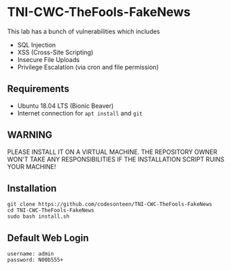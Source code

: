 # TNI-CWC-TheFools-FakeNews
This lab has a bunch of vulnerabilities which includes 
- SQL Injection
- XSS (Cross-Site Scripting)
- Insecure File Uploads
- Privilege Escalation (via cron and file permission)

## Requirements
- Ubuntu 18.04 LTS (Bionic Beaver)
- Internet connection for `apt install` and `git`

## WARNING
PLEASE INSTALL IT ON A VIRTUAL MACHINE. THE REPOSITORY OWNER WON'T TAKE ANY RESPONSIBILITIES IF THE INSTALLATION SCRIPT RUINS YOUR MACHINE!

## Installation

```
git clone https://github.com/codesonteen/TNI-CWC-TheFools-FakeNews
cd TNI-CWC-TheFools-FakeNews
sudo bash install.sh
```

## Default Web Login
```
username: admin
password: N00b555+
```

